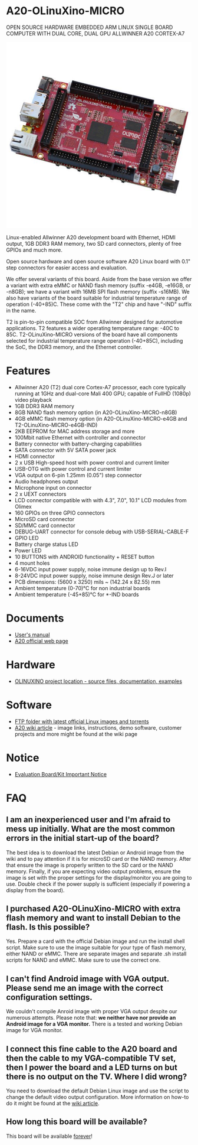 # A20-OLinuXino-MICRO

OPEN SOURCE HARDWARE EMBEDDED ARM LINUX SINGLE BOARD COMPUTER WITH DUAL CORE, DUAL GPU ALLWINNER A20 CORTEX-A7

![A20-OLinuXino-MICRO Top](doc/images/A20-OLinuXino-MICRO/A20-OLINUXINO-MICRO-i.jpg "A20-OLinuXino-MICRO Top View")

Linux-enabled Allwinner A20 development board with Ethernet, HDMI output, 1GB DDR3 RAM memory, two SD card connectors, plenty of free GPIOs and much more.

Open source hardware and open source software A20 Linux board with 0.1" step connectors for easier access and evaluation.

We offer several variants of this board.
Aside from the base version we offer a variant with extra eMMC or NAND flash memory (suffix -e4GB, -e16GB, or -n8GB);
we have a variant with 16MB SPI flash memory (suffix -s16MB).
We also have variants of the board suitable for industrial temperature range of operation (-40+85)C.
These come with the "T2" chip and have "-IND" suffix in the name.

T2 is pin-to-pin compatible SOC from Allwinner designed for automotive applications.
T2 features a wider operating temperature range: -40C to 85C.
T2-OLinuXino-MICRO versions of the board have all components selected for industrial temperature range operation (-40+85C), including the SoC, the DDR3 memory, and the Ethernet controller.

# Features

- Allwinner A20 (T2) dual core Cortex-A7 processor, each core typically running at 1GHz and dual-core Mali 400 GPU; capable of FullHD (1080p) video playback 
- 1GB DDR3 RAM memory
- 8GB NAND flash memory option (in A20-OLinuXino-MICRO-n8GB)
- 4GB eMMC flash memory option (in A20-OLinuXino-MICRO-e4GB and T2-OLinuXino-MICRO-e4GB-IND)
- 2KB EEPROM for MAC address storage and more
- 100Mbit native Ethernet with controller and connector
- Battery connector with battery-charging capabilities
- SATA connector with 5V SATA power jack
- HDMI connector
- 2 x USB High-speed host with power control and current limiter
- USB-OTG with power control and current limiter
- VGA output on 6-pin 1.25mm (0.05") step connector
- Audio headphones output
- Microphone input on connector
- 2 x UEXT connectors
- LCD connector compatible with with 4.3", 7.0", 10.1" LCD modules from Olimex
- 160 GPIOs on three GPIO connectors
- MicroSD card connector
- SD/MMC card connector
- DEBUG-UART connector for console debug with USB-SERIAL-CABLE-F
- GPIO LED
- Battery charge status LED
- Power LED
- 10 BUTTONS with ANDROID functionality + RESET button
- 4 mount holes
- 6-16VDC input power supply, noise immune design up to Rev.I
- 8-24VDC input power supply, noise immune design Rev.J or later
- PCB dimensions: (5600 x 3250) mils ~ (142.24 x 82.55) mm
- Ambient temperature (0-70)°C for non industrial boards
- Ambient temperature (-45+85)°C for *-IND boards

# Documents

- [User's manual](doc/manuals/A20-OLinuXino-Micro.pdf)
- [A20 official web page](http://www.allwinnertech.com/index.php?c=product&a=index&id=45)

# Hardware

- [OLINUXINO project location - source files, documentation, examples](.)

# Software

- [FTP folder with latest official Linux images and torrents](ftp://staging.olimex.com/Allwinner_Images/A20-OLinuXino)
- [A20 wiki article](https://www.olimex.com/wiki/A20-OLinuXino-MICRO) - image links, instructions, demo software, customer projects and more might be found at the wiki page

# Notice

- [Evaluation Board/Kit Important Notice](https://www.olimex.com/Products/Disclamer/evaluation-board-notice)

# FAQ

## I am an inexperienced user and I'm afraid to mess up initially. What are the most common errors in the initial start-up of the board?

The best idea is to download the latest Debian or Android image from the wiki and to pay attention if it is for microSD card or the NAND memory.
After that ensure the image is properly written to the SD card or the NAND memory.
Finally, if you are expecting video output problems, ensure the image is set with the proper settings for the display/monitor you are going to use.
Double check if the power supply is sufficient (especially if powering a display from the board).

## I purchased A20-OLinuXino-MICRO with extra flash memory and want to install Debian to the flash. Is this possible?

Yes.
Prepare a card with the official Debian image and run the install shell script.
Make sure to use the image suitable for your type of flash memory, either NAND or eMMC.
There are separate images and separate .sh install scripts for NAND and eMMC.
Make sure to use the correct one.

## I can't find Android image with VGA output. Please send me an image with the correct configuration settings.

We couldn't compile Anroid image with proper VGA output despite our numerous attempts.
Please note that: **we neither have nor provide an Android image for a VGA monitor.**
There is a tested and working Debian image for VGA monitor.

## I connect this fine cable to the A20 board and then the cable to my VGA-compatible TV set, then I power the board and a LED turns on but there is no output on the TV. Where I did wrong?

You need to download the default Debian Linux image and use the script to change the default video output configuration.
More information on how-to do it might be found at the [wiki article](https://www.olimex.com/wiki/A20-OLinuXino-MICRO).

## How long this board will be available?

This board will be available [forever](https://olimex.wordpress.com/2014/11/27/how-long-olinuxino-with-allwinner-socs-will-be-produced-again-now-we-know-the-answer-forever)!